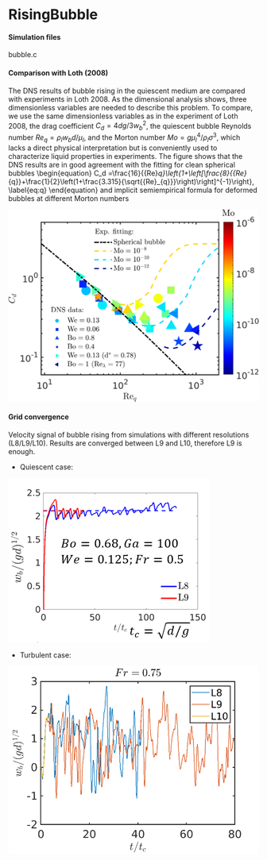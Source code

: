# RisingBubble
#### Simulation files 
bubble.c

#### Comparison with Loth (2008)
The DNS results of bubble rising in the quiescent medium are compared with experiments in Loth 2008. 
As the dimensional analysis shows, three dimensionless variables are needed to describe this problem. To compare, we use the same dimensionless variables as in the experiment of Loth 2008, the drag coefficient $C_d = {4dg}/{3w_b^2}$, the quiescent bubble Reynolds number $Re_q = {\rho_l w_b d}/{\mu_l}$, and the Morton number ${Mo} = {g\mu_l^4}/{\rho_l\sigma^3}$,
which lacks a direct physical interpretation but is conveniently used to characterize liquid properties in experiments. The figure shows that the DNS results are in good agreement with the fitting for clean spherical bubbles
\begin{equation}
C_d =\frac{16}{{Re}_q}\left\{1+\left[\frac{8}{{Re}_{q}}+\frac{1}{2}\left(1+\frac{3.315}{\sqrt{{Re}_{q}}}\right)\right]^{-1}\right\},
\label{eq:q}
\end{equation}
and implicit semiempirical formula for deformed bubbles at different Morton numbers

![Comparison](https://github.com/DeikeLab/RisingBubble/blob/main/Comparison.png)

#### Grid convergence 
Velocity signal of bubble rising from simulations with different resolutions (L8/L9/L10). Results are converged between L9 and L10, therefore L9 is enough.

+ Quiescent case:

![Convergence](https://github.com/DeikeLab/RisingBubble/blob/main/VelSignal.png)

+ Turbulent case:

![Convergence](https://github.com/DeikeLab/RisingBubble/blob/main/VelSignalt.png)
